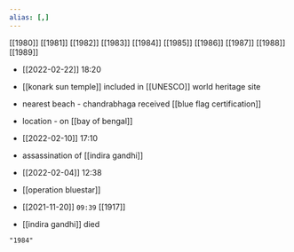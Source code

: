 ```yaml
---
alias: [,]
---
```

[[1980]] [[1981]] [[1982]] [[1983]] [[1984]] [[1985]] [[1986]] [[1987]] [[1988]] [[1989]]

- [[2022-02-22]] 18:20
- [[konark sun temple]] included in [[UNESCO]] world heritage site
- nearest beach - chandrabhaga received [[blue flag certification]]
- location - on [[bay of bengal]]

- [[2022-02-10]] 17:10
- assassination of [[indira gandhi]]

- [[2022-02-04]] 12:38
- [[operation bluestar]]

- [[2021-11-20]] `09:39` [[1917]]
- [[indira gandhi]] died
```query
"1984"
```